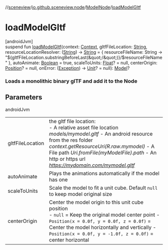 //[sceneview](../../../index.md)/[io.github.sceneview.node](../index.md)/[ModelNode](index.md)/[loadModelGltf](load-model-gltf.md)

# loadModelGltf

[androidJvm]\
suspend fun [loadModelGltf](load-model-gltf.md)(context: [Context](https://developer.android.com/reference/kotlin/android/content/Context.html), gltfFileLocation: [String](https://kotlinlang.org/api/latest/jvm/stdlib/kotlin/-string/index.html), resourceLocationResolver: ([String](https://kotlinlang.org/api/latest/jvm/stdlib/kotlin/-string/index.html)) -&gt; [String](https://kotlinlang.org/api/latest/jvm/stdlib/kotlin/-string/index.html) = { resourceFileName: String -&gt;
            &quot;${gltfFileLocation.substringBeforeLast(&quot;/&quot;)}/$resourceFileName&quot;
        }, autoAnimate: [Boolean](https://kotlinlang.org/api/latest/jvm/stdlib/kotlin/-boolean/index.html) = true, scaleToUnits: [Float](https://kotlinlang.org/api/latest/jvm/stdlib/kotlin/-float/index.html)? = null, centerOrigin: [Position](../../io.github.sceneview.math/index.md#945960193%2FClasslikes%2F-1571379623)? = null, onError: ([Exception](https://kotlinlang.org/api/latest/jvm/stdlib/kotlin/-exception/index.html)) -&gt; [Unit](https://kotlinlang.org/api/latest/jvm/stdlib/kotlin/-unit/index.html)? = null): [Model](../../io.github.sceneview.model/index.md#1227607086%2FClasslikes%2F-1571379623)?

###  Loads a monolithic binary glTF and add it to the Node

## Parameters

androidJvm

| | |
|---|---|
| gltfFileLocation | the gltf file location:<br>-     A relative asset file location *models/mymodel.gltf* -     An android resource from the res folder *context.getResourceUri(R.raw.mymodel)* -     A File path *Uri.fromFile(myModelFile).path* -     An http or https url *https://mydomain.com/mymodel.gltf* |
| autoAnimate | Plays the animations automatically if the model has one |
| scaleToUnits | Scale the model to fit a unit cube. Default `null` to keep model original size |
| centerOrigin | Center the model origin to this unit cube position<br>-     `null` = Keep the original model center point -     `Position(x = 0.0f, y = 0.0f, z = 0.0f)` = Center the model horizontally and vertically -     `Position(x = 0.0f, y = -1.0f, z = 0.0f)` = center horizontal | bottom aligned -     `Position(x = -1.0f, y = 1.0f, z = 0.0f)` = left | top aligned -     ... |

